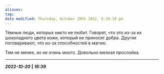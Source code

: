```yaml
---
aliases: 
tag: 
date modified: Thursday, October 20th 2022, 6:39:19 pm
---
```

Тёмные люди, которых никто не любит. Говорят, что это из-за их шоколадного цвета кожи, который не приносят добра. Другие поговаривают, что из-за способностей в магию.

Тем не менее, их не очень много. Довольно мелкая прослойка.
___
***2022-10-20*** **|** ***18:39***
 

